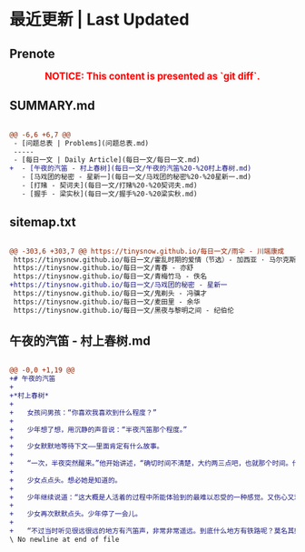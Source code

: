 # 最近更新 | Last Updated

## Prenote

<p style="font-size: larger; font-weight: bold; color: red; text-align: center;">NOTICE: This content is presented as `git diff`.</p>

## SUMMARY.md

```diff

@@ -6,6 +6,7 @@
 - [问题总表 | Problems](问题总表.md)
 -----
 - [每日一文 | Daily Article](每日一文/每日一文.md)
+  - [午夜的汽笛 - 村上春树](每日一文/午夜的汽笛%20-%20村上春树.md)
   - [马戏团的秘密 - 星新一](每日一文/马戏团的秘密%20-%20星新一.md)
   - [打赌 - 契诃夫](每日一文/打赌%20-%20契诃夫.md)
   - [握手 - 梁实秋](每日一文/握手%20-%20梁实秋.md)
```

## sitemap.txt

```diff

@@ -303,6 +303,7 @@ https://tinysnow.github.io/每日一文/雨伞 - 川端康成
 https://tinysnow.github.io/每日一文/霍乱时期的爱情（节选）- 加西亚 · 马尔克斯
 https://tinysnow.github.io/每日一文/青春 - 亦舒
 https://tinysnow.github.io/每日一文/青梅竹马 - 佚名
+https://tinysnow.github.io/每日一文/马戏团的秘密 - 星新一
 https://tinysnow.github.io/每日一文/鬼剃头 - 冯骥才
 https://tinysnow.github.io/每日一文/麦田里 - 余华
 https://tinysnow.github.io/每日一文/黑夜与黎明之间 - 纪伯伦
```

## 午夜的汽笛 - 村上春树.md

```diff

@@ -0,0 +1,19 @@
+# 午夜的汽笛
+
+*村上春树*
+
+　　女孩问男孩：“你喜欢我喜欢到什么程度？”
+
+　　少年想了想，用沉静的声音说：“半夜汽笛那个程度。”
+
+　　少女默默地等待下文——里面肯定有什么故事。
+
+　　“一次，半夜突然醒来。”他开始讲述，“确切时间不清楚，大约两三点吧，也就那个时间。什么时候并不重要，总之是夜深时分，我完完全全孤单一人，身边谁也没有。好吗，请你想象一下：四下漆黑一片，什么也看不见，什么也听不见，就连时钟声都听不见，也可能钟停了。我忽然觉得自己正被隔离开来，远离自己认识的人，远离自己熟悉的场所，远得无法置信。在这广大世界上不为任何人爱，不为任何人理解，不为任何人记起——我发现自己成了这样的存在。即使我就这么消失不见，也没有人察觉。那种心情，简直就像被塞进厚铁箱沉入深海底。由于气压的关系，心脏开始痛，痛得像要咔哧咔哧裂成两半。这滋味你可知道？”
+
+　　少女点点头。想必她是知道的。
+
+　　少年继续说道：“这大概是人活着的过程中所能体验到的最难以忍受的一种感觉。又伤心又难受，恨不得直接死掉算了。不不，不是这样，不是死掉算了，而是假如放在那里不管，就真的死掉了，因为铁箱里的空气越来越稀薄了。这可不是什么比喻，是真的。这也就是深夜里孤单单醒来的含义。这你也明白？”
+
+　　少女再次默默点头。少年停了一会儿。
+
+　　“不过当时听见很远很远的地方有汽笛声，非常非常遥远。到底什么地方有铁路呢？莫名其妙。总之就那么远。声音若有若无，但我知道那是火车的汽笛声，肯定是。黑暗中我竖耳细听，于是又一次听到了汽笛声。很快，我的心脏不再痛了，时针开始走动，铁箱朝海面慢慢浮升。而这都是因为那微弱的汽笛声的关系。汽笛声的确微弱，听见没听见都分不清，而我就像爱那汽笛一样爱你。”
\ No newline at end of file
```
